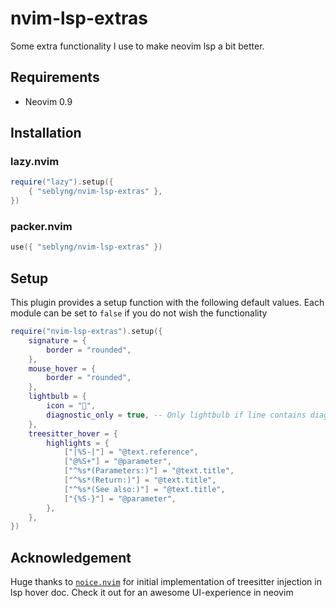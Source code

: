 # nvim-lsp-extras

Some extra functionality I use to make neovim lsp a bit better.

## Requirements

- Neovim 0.9

## Installation

### lazy.nvim

```lua
require("lazy").setup({
    { "seblyng/nvim-lsp-extras" },
})
```

### packer.nvim

```lua
use({ "seblyng/nvim-lsp-extras" })
```

## Setup

This plugin provides a setup function with the following default values.
Each module can be set to `false` if you do not wish the functionality

```lua
require("nvim-lsp-extras").setup({
    signature = {
        border = "rounded",
    },
    mouse_hover = {
        border = "rounded",
    },
    lightbulb = {
        icon = "",
        diagnostic_only = true, -- Only lightbulb if line contains diagnostic
    },
    treesitter_hover = {
        highlights = {
            ["|%S-|"] = "@text.reference",
            ["@%S+"] = "@parameter",
            ["^%s*(Parameters:)"] = "@text.title",
            ["^%s*(Return:)"] = "@text.title",
            ["^%s*(See also:)"] = "@text.title",
            ["{%S-}"] = "@parameter",
        },
    },
})
```

## Acknowledgement

Huge thanks to [`noice.nvim`](https://github.com/folke/noice.nvim) for initial
implementation of treesitter injection in lsp hover doc. Check it out for an
awesome UI-experience in neovim
